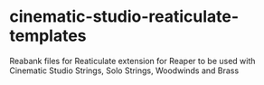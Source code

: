 # cinematic-studio-reaticulate-templates
Reabank files for Reaticulate extension for Reaper to be used with Cinematic Studio Strings, Solo Strings, Woodwinds and Brass
